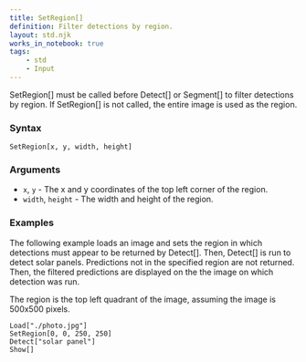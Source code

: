 ```yaml
---
title: SetRegion[]
definition: Filter detections by region.
layout: std.njk
works_in_notebook: true
tags:
    - std
    - Input
---
```


SetRegion[] must be called before Detect[] or Segment[] to filter detections by region. If SetRegion[] is not called, the entire image is used as the region.

### Syntax

```
SetRegion[x, y, width, height]
```

### Arguments

- `x`, `y` - The x and y coordinates of the top left corner of the region.
- `width`, `height` - The width and height of the region.

### Examples

The following example loads an image and sets the region in which detections must appear to be returned by Detect[]. Then, Detect[] is run to detect solar panels. Predictions not in the specified region are not returned. Then, the filtered predictions are displayed on the the image on which detection was run.

The region is the top left quadrant of the image, assuming the image is 500x500 pixels.

```
Load["./photo.jpg"]
SetRegion[0, 0, 250, 250]
Detect["solar panel"]
Show[]
```
